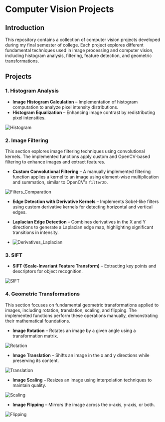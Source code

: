 # **Computer Vision Projects**

## **Introduction**

This repository contains a collection of computer vision projects developed during my final semester of college. Each project explores different fundamental techniques used in image processing and computer vision, including histogram analysis, filtering, feature detection, and geometric transformations.

## **Projects**

### **1. Histogram Analysis**

- **Image Histogram Calculation** – Implementation of histogram computation to analyze pixel intensity distributions.
- **Histogram Equalization** – Enhancing image contrast by redistributing pixel intensities.

![Histogram](ComputerVision/images/Cat_Hists_Graph.png)

### **2. Image Filtering**

This section explores image filtering techniques using convolutional kernels. The implemented functions apply custom and OpenCV-based filtering to enhance images and extract features.

- **Custom Convolutional Filtering** – A manually implemented filtering function applies a kernel to an image using element-wise multiplication and summation, similar to OpenCV's `filter2D`.

![Filters_Comparation](ComputerVision/images/Filers_Comparation.png)

- **Edge Detection with Derivative Kernels** – Implements Sobel-like filters using custom derivative kernels for detecting horizontal and vertical edges.
- **Laplacian Edge Detection** – Combines derivatives in the X and Y directions to generate a Laplacian edge map, highlighting significant transitions in intensity.

- ![Derivatives_Laplacian](ComputerVision/images/Derivatives_Laplacian.png)

### **3. SIFT**

- **SIFT (Scale-Invariant Feature Transform)** – Extracting key points and descriptors for object recognition.

![SIFT](ComputerVision/tarea3_sift/images/eiad_SIFT.png)

### **4. Geometric Transformations**

This section focuses on fundamental geometric transformations applied to images, including rotation, translation, scaling, and flipping. The implemented functions perform these operations manually, demonstrating their mathematical foundations.

- **Image Rotation** – Rotates an image by a given angle using a transformation matrix.

![Rotation](ComputerVision/images/Rotation.png)

- **Image Translation** – Shifts an image in the x and y directions while preserving its content.

![Translation](ComputerVision/images/Traslation.png)

- **Image Scaling** – Resizes an image using interpolation techniques to maintain quality.

![Scaling](ComputerVision/images/Scale.png)

- **Image Flipping** – Mirrors the image across the x-axis, y-axis, or both.

![Flipping](ComputerVision/images/Flips.png)
